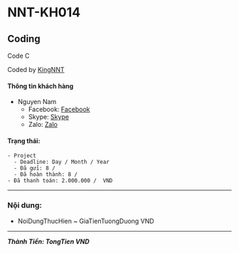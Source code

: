 # NNT-KH014

## Coding

Code C

Coded by [KingNNT](https://www.facebook.com/Kinggg.NNT)

#### Thông tin khách hàng

-   Nguyen Nam
    -   Facebook: [Facebook](https://www.facebook.com/IDFaceBook)
    -   Skype: [Skype](IDSkype)
    -   Zalo: [Zalo](https://zalo.me/IDZalo)

#### Trạng thái:

```
- Project
  - Deadline: Day / Month / Year
  - Đã gửi: 8 /
  - Đã hoàn thành: 8 /
- Đã thanh toán: 2.000.000 /  VND
```

---

### Nội dung:

-   NoiDungThucHien ~ GiaTienTuongDuong VND

---

**_Thành Tiền: TongTien VND_**
